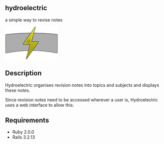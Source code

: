 ## hydroelectric
a simple way to revise notes

![Hydroelectric Logo](hydroelectric-logo-200.png)

## Description

Hydroelectric organises revision notes into topics and subjects and displays these notes.

Since revision notes need to be accessed wherever a user is, Hydroelectric uses a web interface to allow this.

## Requirements

* Ruby 2.0.0
* Rails 3.2.13
